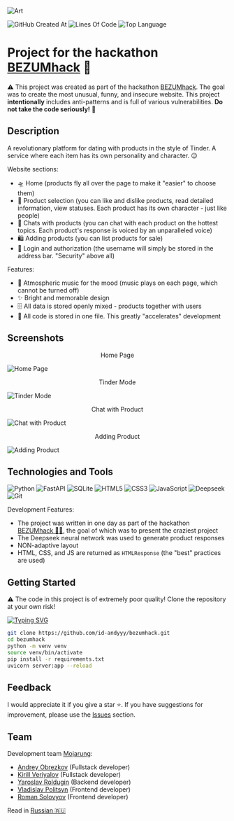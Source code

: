 ![Art](https://i.postimg.cc/YqrFWvhq/art.png)

![GitHub Created At](https://img.shields.io/github/created-at/id-andyyy/bezumhack?style=flat&color=FF00B2)
![Lines Of Code](https://tokei.rs/b1/github/id-andyyy/bezumhack?style=flat&category=code&color=8400FF)
![Top Language](https://img.shields.io/github/languages/top/id-andyyy/bezumhack?style=flat)

# Project for the hackathon [BEZUMhack](https://bezumci.wtf/hack/) 🍓

⚠️ This project was created as part of the hackathon [BEZUMhack](https://bezumci.wtf/hack/). The goal was to create the most unusual, funny, and insecure website. This project **intentionally** includes anti-patterns and is full of various vulnerabilities. **Do not take the code seriously!** 🚫

## Description
A revolutionary platform for dating with products in the style of Tinder. A service where each item has its own personality and character. 😉

Website sections:

- 🛸 Home (products fly all over the page to make it "easier" to choose them)
- 🩷 Product selection (you can like and dislike products, read detailed information, view statuses. Each product has its own character - just like people)
- 💬 Chats with products (you can chat with each product on the hottest topics. Each product's response is voiced by an unparalleled voice)
- 🛍️ Adding products (you can list products for sale)
- 🔀 Login and authorization (the username will simply be stored in the address bar. "Security" above all)

Features:

- 🎵 Atmospheric music for the mood (music plays on each page, which cannot be turned off)
- ✨ Bright and memorable design
- 🗄️ All data is stored openly mixed - products together with users
- 🤯 All code is stored in one file. This greatly "accelerates" development

## Screenshots

<center>Home Page</center>

![Home Page](https://i.postimg.cc/rsB5pMJd/image.png)

<center>Tinder Mode</center>

![Tinder Mode](https://i.postimg.cc/dtC8xZsG/3.png)

<center>Chat with Product</center>

![Chat with Product](https://i.postimg.cc/qqh80z8V/5.png)

<center>Adding Product</center>

![Adding Product](https://i.postimg.cc/ydNmQfxN/7.png)

## Technologies and Tools

![Python](https://img.shields.io/badge/python-3670A0?style=for-the-badge&logo=python&logoColor=ffffff)
![FastAPI](https://img.shields.io/badge/FastAPI-005571?style=for-the-badge&logo=fastapi&color=009485&logoColor=white)
![SQLite](https://img.shields.io/badge/sqlite-%2307405e.svg?style=for-the-badge&logo=sqlite&logoColor=white&color=000000)
![HTML5](https://img.shields.io/badge/html-%23E34F26.svg?style=for-the-badge&logo=html5&logoColor=white)
![CSS3](https://img.shields.io/badge/css-%231572B6.svg?style=for-the-badge&logo=css3&logoColor=white)
![JavaScript](https://img.shields.io/badge/javascript-%23323330.svg?style=for-the-badge&logo=javascript&logoColor=white&color=yellow)
![Deepseek](https://img.shields.io/badge/Deepseek-%23F24E1E.svg?style=for-the-badge&logoColor=white&color=4d6bfe)
![Git](https://img.shields.io/badge/git-%23F05033.svg?style=for-the-badge&logo=git&logoColor=white&color=f14e32)

Development Features:

- The project was written in one day as part of the hackathon [BEZUMhack&nbsp;&#128104;&#8205;&#128187;](https://bezumci.wtf/hack/), the goal of which was to present the craziest project
- The Deepseek neural network was used to generate product responses
- NON-adaptive layout
- HTML, CSS, and JS are returned as `HTMLResponse` (the "best" practices are used)

## Getting Started

⚠️ The code in this project is of extremely poor quality! Clone the repository at your own risk!

[![Typing SVG](https://readme-typing-svg.herokuapp.com?font=Fira+Code&duration=2500&color=F7F7F7&background=000000&multiline=true&width=660&height=165&lines=%25+git+clone+https%3A%2F%2Fgithub.com%2Fid-andyyy%2Fbezumhack.git;%25+cd+bezumhack;%25+python+-m+venv+venv;%25+source+venv%2Fbin%2Factivate;%25+pip+install+-r+requirements.txt;%25+uvicorn+server%3Aapp+--reload)](https://git.io/typing-svg)

```sh
git clone https://github.com/id-andyyy/bezumhack.git
cd bezumhack
python -m venv venv
source venv/bin/activate
pip install -r requirements.txt
uvicorn server:app --reload
```

## Feedback

I would appreciate it if you give a star&nbsp;&#11088;. If you have suggestions for improvement,
please use the [Issues](https://github.com/id-andyyy/bezumhack/issues) section.

## Team

Development team [Mojarung](https://t.me/mojarung):

- [Andrey Obrezkov](https://github.com/id-andyyy) (Fullstack developer)
- [Kirill Veriyalov](https://github.com/verikirill) (Fullstack developer)
- [Yaroslav Roldugin](https://github.com/Felicuss) (Backend developer)
- [Vladislav Politsyn](https://github.com/wasbyy) (Frontend developer)
- [Roman Solovyov](https://github.com/Fors1ksx) (Frontend developer)

Read in [Russian&nbsp;&#127479;&#127482;](README-ru.md)
